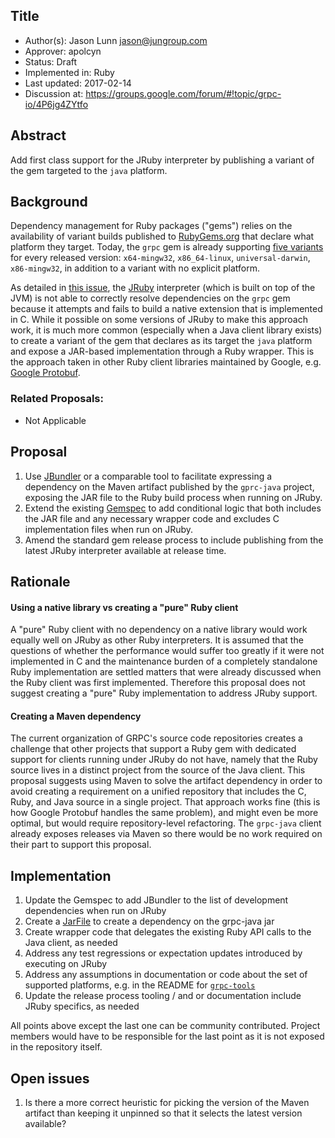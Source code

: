 Title
----
* Author(s): Jason Lunn <jason@jungroup.com>
* Approver: apolcyn
* Status: Draft
* Implemented in: Ruby
* Last updated: 2017-02-14
* Discussion at: https://groups.google.com/forum/#!topic/grpc-io/4P6jg4ZYtfo

## Abstract

Add first class support for the JRuby interpreter by publishing a variant of the gem targeted to the `java` platform.

## Background

Dependency management for Ruby packages ("gems") relies on the availability of variant builds published to
[RubyGems.org](https://rubygems.org/) that declare what platform they target. Today, the `grpc` gem is already
supporting [five variants](https://rubygems.org/gems/grpc/versions) for every released version: `x64-mingw32`,
`x86_64-linux`, `universal-darwin`, `x86-mingw32`, in addition to a variant with no explicit platform.

As detailed in [this issue](https://github.com/grpc/grpc/issues/6705), the [JRuby](http://jruby.org/) interpreter (which is built on top of
the JVM) is not able to correctly resolve dependencies on the `grpc` gem because it attempts and fails to build a native
extension that is implemented in C. While it possible on some versions of JRuby to make this approach work, it is much
more common (especially when a Java client library exists) to create a variant of the gem that declares as its target
the `java` platform and expose a JAR-based implementation through a Ruby wrapper. This is the approach taken in other
Ruby client libraries maintained by Google, e.g.
[Google Protobuf](https://github.com/google/protobuf/blob/master/ruby/google-protobuf.gemspec#L12).


### Related Proposals: 
* Not Applicable

## Proposal

1. Use [JBundler](https://github.com/mkristian/jbundler) or a comparable tool to facilitate expressing a dependency on
the Maven artifact published by the `gprc-java` project, exposing the JAR file to the Ruby build process when running on
JRuby.
1. Extend the existing [Gemspec](https://github.com/grpc/grpc/blob/master/grpc.gemspec) to add conditional logic that
both includes the JAR file and any necessary wrapper code and excludes C implementation files when run on JRuby.
1. Amend the standard gem release process to include publishing from the latest JRuby interpreter available at release
time.

## Rationale

#### Using a native library vs creating a "pure" Ruby client
A "pure" Ruby client with no dependency on a native library would work equally well on JRuby as other Ruby interpreters.
It is assumed that the questions of whether the performance would suffer too greatly if it were not
implemented in C and the maintenance burden of a completely standalone Ruby implementation are settled matters that were
already discussed when the Ruby client was first implemented. Therefore this proposal does not suggest creating a "pure"
Ruby implementation to address JRuby support.

#### Creating a Maven dependency
The current organization of GRPC's source code repositories creates a challenge that other projects that support a Ruby
gem with dedicated support for clients running under JRuby do not have, namely that the Ruby source lives in a distinct
project from the source of the Java client. This proposal suggests using Maven to solve the artifact dependency in order
to avoid creating a requirement on a unified repository that includes the C, Ruby, and Java source in a single project.
That approach works fine (this is how Google Protobuf handles the same problem), and might even be more optimal, but
would require repository-level refactoring. The `grpc-java` client already exposes releases via Maven so there would be
no work required on their part to support this proposal.

## Implementation

1. Update the Gemspec to add JBundler to the list of development dependencies when run on JRuby 
1. Create a [JarFile](https://github.com/torquebox/maven-tools/wiki/Jarfile) to create a dependency on the grpc-java jar 
1. Create wrapper code that delegates the existing Ruby API calls to the Java client, as needed
1. Address any test regressions or expectation updates introduced by executing on JRuby
1. Address any assumptions in documentation or code about the set of supported platforms, e.g. in the README for
[`grpc-tools`](https://github.com/grpc/grpc/blob/master/src/ruby/tools/README.md)
1. Update the release process tooling / and or documentation include JRuby specifics, as needed

All points above except the last one can be community contributed. Project members would have to be responsible for the
last point as it is not exposed in the repository itself.

## Open issues

1. Is there a more correct heuristic for picking the version of the Maven artifact than keeping it unpinned so that it
selects the latest version available?
